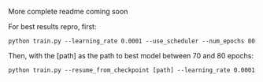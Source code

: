 More complete readme coming soon

For best results repro, first:
```
python train.py --learning_rate 0.0001 --use_scheduler --num_epochs 80
```

Then, with the [path] as the path to best model between 70 and 80 epochs:
```
python train.py --resume_from_checkpoint [path] --learning_rate 0.0001
```